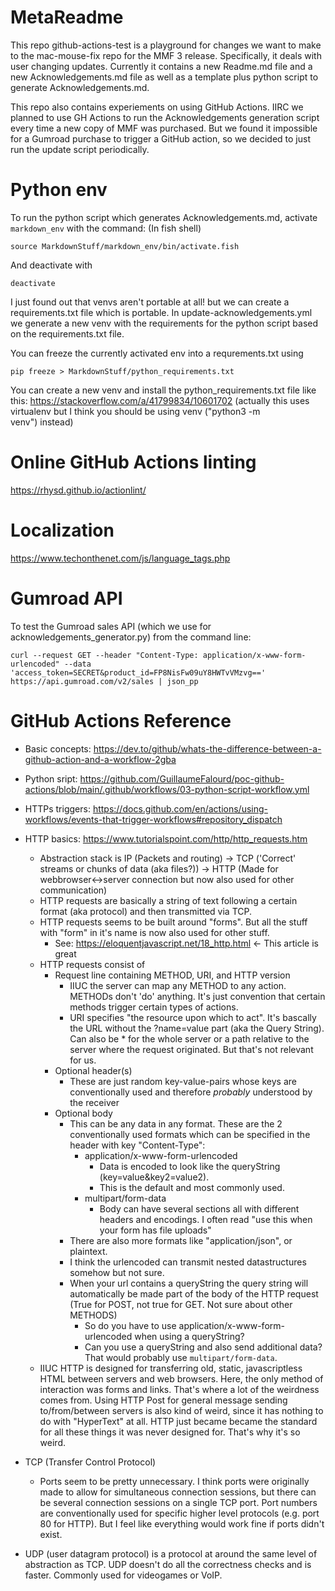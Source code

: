 # MetaReadme

This repo github-actions-test is a playground for changes we want to make to the mac-mouse-fix repo for the MMF 3 release. Specifically, it deals with user changing updates. Currently it contains a new Readme.md file and a new Acknowledgements.md file as well as a template plus python script to generate Acknowledgements.md. 

This repo also contains experiements on using GitHub Actions. IIRC we planned to use GH Actions to run the Acknowledgements generation script every time a new copy of MMF was purchased. But we found it impossible for a Gumroad purchase to trigger a GitHub action, so we decided to just run the update script periodically.

# Python env

To run the python script which generates Acknowledgements.md, activate `markdown_env` with the command: (In fish shell)

```
source MarkdownStuff/markdown_env/bin/activate.fish
```

And deactivate with 

```
deactivate
```

I just found out that venvs aren't portable at all! but we can create a requirements.txt file which is portable.
In update-acknowledgements.yml we generate a new venv with the requirements for the python script based on the requirements.txt file.

You can freeze the currently activated env into a requrements.txt using

```
pip freeze > MarkdownStuff/python_requirements.txt
```

You can create a new venv and install the python_requirements.txt file like this: https://stackoverflow.com/a/41799834/10601702 (actually this uses virtualenv but I think you should be using venv ("python3 -m venv") instead)

# Online GitHub Actions linting

https://rhysd.github.io/actionlint/

# Localization

https://www.techonthenet.com/js/language_tags.php

# Gumroad API

To test the Gumroad sales API (which we use for acknowledgements_generator.py) from the command line:

```
curl --request GET --header "Content-Type: application/x-www-form-urlencoded" --data 'access_token=SECRET&product_id=FP8NisFw09uY8HWTvVMzvg==' https://api.gumroad.com/v2/sales | json_pp
```

# GitHub Actions Reference

- Basic concepts: https://dev.to/github/whats-the-difference-between-a-github-action-and-a-workflow-2gba
- Python sript: https://github.com/GuillaumeFalourd/poc-github-actions/blob/main/.github/workflows/03-python-script-workflow.yml
- HTTPs triggers: https://docs.github.com/en/actions/using-workflows/events-that-trigger-workflows#repository_dispatch

- HTTP basics: https://www.tutorialspoint.com/http/http_requests.htm
  - Abstraction stack is IP (Packets and routing) -> TCP ('Correct' streams or chunks of data (aka files?)) -> HTTP (Made for webbrowser<->server connection but now also used for other communication)
  - HTTP requests are basically a string of text following a certain format (aka protocol) and then transmitted via TCP.
  - HTTP requests seems to be built around "forms". But all the stuff with "form" in it's name is now also used for other stuff.
    - See: https://eloquentjavascript.net/18_http.html <- This article is great
  - HTTP requests consist of
    - Request line containing METHOD, URI, and HTTP version
      - IIUC the server can map any METHOD to any action. METHODs don't 'do' anything. It's just convention that certain methods trigger certain types of actions.
      - URI specifies "the resource upon which to act". It's bascally the URL without the ?name=value part (aka the Query String). Can also be * for the whole server or a path relative to the server where the request originated. But that's not relevant for us.
    - Optional header(s)
      - These are just random key-value-pairs whose keys are conventionally used and therefore *probably* understood by the receiver
    - Optional body
      - This can be any data in any format. These are the 2 conventionally used formats which can be specified in the header with key "Content-Type":
        - application/x-www-form-urlencoded
          - Data is encoded to look like the queryString (key=value&key2=value2).
          - This is the default and most commonly used.
        - multipart/form-data
          - Body can have several sections all with different headers and encodings. I often read "use this when your form has file uploads"
      - There are also more formats like "application/json", or plaintext. 
      - I think the urlencoded can transmit nested datastructures somehow but not sure.
      - When your url contains a queryString the query string will automatically be made part of the body of the HTTP request (True for POST, not true for GET. Not sure about other METHODS)
        - So do you have to use application/x-www-form-urlencoded when using a queryString?
        - Can you use a queryString and also send additional data? That would probably use `multipart/form-data`.
  - IIUC HTTP is designed for transferring old, static, javascriptless HTML between servers and web browsers. Here, the only method of interaction was forms and links. That's where a lot of the weirdness comes from. Using HTTP Post for general message sending to/from/between servers is also kind of weird, since it has nothing to do with "HyperText" at all. HTTP just became became the standard for all these things it was never designed for. That's why it's so weird.
- TCP (Transfer Control Protocol)
  - Ports seem to be pretty unnecessary. I think ports were originally made to allow for simultaneous connection sessions, but there can be several connection sessions on a single TCP port. Port numbers are conventionally used for specific higher level protocols (e.g. port 80 for HTTP). But I feel like everything would work fine if ports didn't exist.
- UDP (user datagram protocol) is a protocol at around the same level of abstraction as TCP. UDP doesn't do all the correctness checks and is faster. Commonly used for videogames or VoIP.
